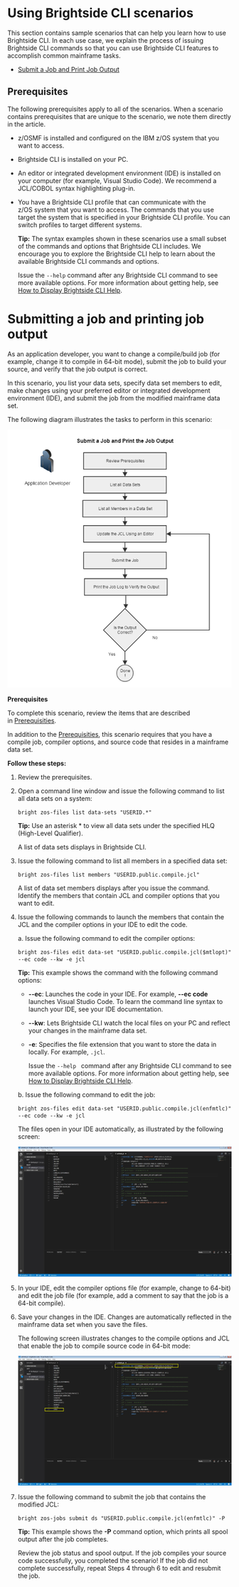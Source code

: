 # Using Brightside CLI scenarios

This section contains sample scenarios that can help you learn how to use Brightside CLI. In each use case, we explain the process of issuing Brightside CLI commands so that you can use Brightside CLI features to accomplish common mainframe tasks.

  - [Submit a Job and Print Job Output](#submit-a-job-and-print-job-output)

## Prerequisites

The following prerequisites apply to all of the scenarios. When a scenario contains prerequisites that are unique to the scenario, we note them directly in the article.

  - z/OSMF is installed and configured on the IBM z/OS system that you want to access.

  - Brightside CLI is installed on your PC.

  - An editor or integrated development environment (IDE) is installed on your computer (for example, Visual Studio Code). We recommend a JCL/COBOL syntax highlighting plug-in.

  - You have a Brightside CLI profile that can communicate with the z/OS system that you want to access. The commands that you use target the system that is specified in your Brightside CLI profile. You can switch profiles to target different systems.
    
    **Tip:** The syntax examples shown in these scenarios use a small subset of the commands and options that Brightside CLI includes. We encourage you to explore the Brightside CLI help to learn about the available Brightside CLI commands and options.
    
    Issue the `--help` command after any Brightside CLI command to see more available options. For more information about getting help, see [How to Display Brightside CLI Help](cli-howtodisplaybrightsidehelp.md).

# Submitting a job and printing job output
As an application developer, you want to change a compile/build job (for example, change it to compile in 64-bit mode), submit the job to build your source, and verify that the job output is
correct.

In this scenario, you list your data sets, specify data set members to edit, make changes using your preferred editor or integrated development environment (IDE), and submit the job from the modified mainframe data set.

The following diagram illustrates the tasks to perform in this scenario:

![Submit a Job and Print the Job Output](../images/scenario/441193422.png "Submit a Job and Print the Job Output")

**Prerequisites**

To complete this scenario, review the items that are described in [Prerequisities](#prerequisites).

In addition to the [Prerequisities](#prerequisites), this scenario requires that you have a compile job, compiler options, and source code that resides in a mainframe data set.

**Follow these steps:**

1.  Review the prerequisites.

2.  Open a command line window and issue the following command to list all data sets on a system:   
    ```
    bright zos-files list data-sets "USERID.*"
    ```    
    **Tip:** Use an asterisk * to view all data sets under the specified HLQ (High-Level Qualifier).
    
    A list of data sets displays in Brightside CLI.

3.  Issue the following command to list all members in a specified data set:
    
    ```
    bright zos-files list members "USERID.public.compile.jcl"
    ```
    A list of data set members displays after you issue the command. Identify the members that contain JCL and compiler options that you want to edit.

4.  Issue the following commands to launch the members that contain the JCL and the compiler options in your IDE to edit the code.
    
    a.  Issue the following command to edit the compiler
        options:   
    ```
    bright zos-files edit data-set "USERID.public.compile.jcl($mtlopt)" --ec code --kw -e jcl
    ```

     **Tip:** This example shows the command with the following command options: 
        
    - **--ec**: Launches the code in your IDE. For example, **--ec code** launches Visual Studio Code. To learn the command line syntax to launch your IDE, see your IDE documentation.
    - **--kw**: Lets Brightside CLI watch the local files on your PC and reflect your changes in the mainframe data set.
    - **-e**: Specifies the file extension that you want to store the data in locally. For example, `.jcl`.
        
        Issue the `--help ` command after any Brightside CLI command to see more available options. For more information about getting help, see [How to Display Brightside CLI Help](cli-howtodisplaybrightsidehelp.md).
          
    b.  Issue the following command to edit the job:   
    ```
    bright zos-files edit data-set "USERID.public.compile.jcl(enfmtlc)" --ec code --kw -e jcl
    ```            
    The files open in your IDE automatically, as illustrated by the following screen:
             
    ![Edit jcl and compiler options to compile in 64-bit mode in Visual Studio Code](../images/scenario/441193424.png "Edit a Job in Visual Studio Code - Before")
  

5.  In your IDE, edit the compiler options file (for example, change to 64-bit) and edit the job file (for example, add a comment to say that the job is a 64-bit compile).

6. Save your changes in the IDE. Changes are automatically
    reflected in the mainframe data set when you save the files.
    
    The following screen illustrates changes to the compile options and JCL that enable the job to
    compile source code in 64-bit mode:
    
    ![Edit jcl and compiler options to compile in 64-bit mode in Visual Studio Code](../images/scenario/441193423.png "Edit a Job in Visual Studio Code - After")
    
7.  Issue the following command to submit the job that contains the modified JCL:  
    
    ```
    bright zos-jobs submit ds "USERID.public.compile.jcl(enfmtlc)" -P
    ```   
    
    **Tip:** This example shows the **-P** command option, which prints all spool output after the job completes.
       
    Review the job status and spool output. If the job compiles your source code successfully, you completed the scenario! If the job did not complete successfully, repeat Steps 4 through 6 to edit and resubmit the job.  
